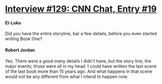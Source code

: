 # [Interview #129: CNN Chat, Entry #19](https://www.theoryland.com/intvmain.php?i=129#19)

#### El-Loko

Did you have the entire storyline, bar a few details, before you even started writing Book One?

#### Robert Jordan

Yes. There were a good many details I didn't have, but the story line, the major events; those were all in my head. I could have written the last scene of the last book more than 15 years ago. And what happens in that scene would not be any different from what I intend to happen now.

